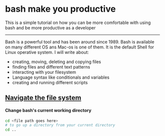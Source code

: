 # bash make you productive

This is a simple tutorial on how you can be more comfortable with using bash and be more productive as a developer

---

Bash is a powerful tool and has been around since 1989. Bash is available on many different OS ans Mac-os is one of them. It is the default Shell for Linux operative system.
I will write about:

* creating, moving, deleting and copying files
* finding files and different text patterns
* interacting with your filesystem
* Language syntax like conditionals and variables
* creating and running different scripts

## [Navigate the file system](https://swcarpentry.github.io/shell-novice/02-filedir/index.html)

#### Change bash's current working directory

``` bash
cd <file path goes here>
# to go up a directory from your current directory
cd ..
```
